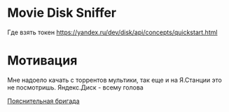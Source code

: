 # Movie Disk Sniffer

Где взять токен https://yandex.ru/dev/disk/api/concepts/quickstart.html

# Мотивация

Мне надоело качать с торрентов мультики, так еще и на Я.Станции это не посмотришь. Яндекс.Диск - всему голова

[Пояснительная бригада](https://wiki.yaboard.com/w/Отправка_видео_с_Яндекс.Диска)
